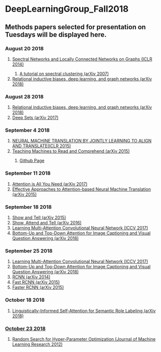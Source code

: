 # DeepLearningGroup_Fall2018
<H2>Methods papers selected for presentation on Tuesdays will be displayed here.</H2>

<H3>August 20 2018</H3>
<ol>
 <li> <a href="https://arxiv.org/abs/1312.6203" >Spectral Networks and Locally Connected Networks on Graphs (ICLR 2014)</a></li>
  <ol>
   <li> <a href = "https://arxiv.org/pdf/0711.0189.pdf"> A tutorial on spectral clustering (arXiv 2007) </a></li>
   </ol>
 <li> <a href="https://arxiv.org/abs/1806.01261" >Relational inductive biases, deep learning, and graph networks (arXiv 2018)</a></li>
</ol>

<H3>August 28 2018</H3>
<ol>
    <li> <a href="https://arxiv.org/abs/1806.01261" >Relational inductive biases, deep learning, and graph networks (arXiv 2018)</a></li>
   <li> <a href="https://arxiv.org/abs/1703.06114" >Deep Sets (arXiv 2017) </a></li>
</ol>


<H3>September 4 2018</H3>
<ol>
    <li> <a href="https://arxiv.org/pdf/1409.0473.pdf" > NEURAL MACHINE TRANSLATION BY JOINTLY LEARNING TO ALIGN AND TRANSLATE(ICLR 2015)</a></li>
   <li> <a href="https://arxiv.org/abs/1506.03340" >Teaching Machines to Read and Comprehend (arXiv 2015) </a></li>
 <ol>
   <li> <a href="https://github.com/thomasmesnard/DeepMind-Teaching-Machines-to-Read-and-Comprehend" >Github Page </a></li>
 </ol>
</ol>



<H3>September 11 2018</H3>
<ol>
    <li>  <a href="https://arxiv.org/pdf/1706.03762.pdf" >Attention is All You Need (arXiv 2017) </li>
   <li> <a href="https://arxiv.org/abs/1508.04025">Effective Approaches to Attention-based Neural Machine Translation (arXiv 2015)</a></li>
</ol>

<H3>September 18 2018</H3>
<ol>
   <li> <a href="https://arxiv.org/pdf/1411.4555.pdf">Show and Tell (arXiv 2015)</a></li>
  <li> <a href="https://arxiv.org/pdf/1502.03044.pdf">Show, Attend and Tell (arXiv 2016)</a></li>
    <li>  <a href="http://openaccess.thecvf.com/content_ICCV_2017/papers/Zheng_Learning_Multi-Attention_Convolutional_ICCV_2017_paper.pdf" >Learning Multi-Attention Convolutional Neural Network (ICCV 2017) </li>
   <li> <a href="https://arxiv.org/pdf/1707.07998.pdf">Bottom-Up and Top-Down Attention for Image Captioning
and Visual Question Answering (arXiv 2018)</a></li>
</ol>


<H3>September 25 2018</H3>
<ol>
    <li>  <a href="http://openaccess.thecvf.com/content_ICCV_2017/papers/Zheng_Learning_Multi-Attention_Convolutional_ICCV_2017_paper.pdf" >Learning Multi-Attention Convolutional Neural Network (ICCV 2017) </li>
   <li> <a href="https://arxiv.org/pdf/1707.07998.pdf">Bottom-Up and Top-Down Attention for Image Captioning
and Visual Question Answering (arXiv 2018)</a></li>
    <li> <a href="https://arxiv.org/pdf/1311.2524.pdf">RCNN (arXiv 2014)</a></li>
  <li> <a href="https://arxiv.org/pdf/1504.08083.pdf">Fast RCNN (arXiv 2015)</a></li>
  <li> <a href="https://arxiv.org/abs/1506.01497">Faster RCNN (arXiv 2015)</a></li>
</ol>

<H3> October 18 2018 </H3>
<ol>
 <li> <a href = "https://arxiv.org/abs/1804.08199"> Linguistically-Informed Self-Attention for Semantic Role Labeling (arXiv 2018)</li>
  </ol>


<H3> October 23 2018 </H3>
<ol>
 <li> <a href = "http://www.jmlr.org/papers/volume13/bergstra12a/bergstra12a.pdf"> Random Search for Hyper-Parameter Optimization (Journal of Machine Learning Research 2012)</li>
  </ol>
